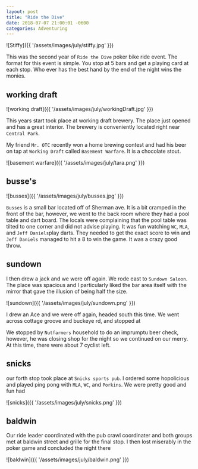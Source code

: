 ```yaml
---
layout: post
title: "Ride the Dive"
date: 2018-07-07 21:00:01 -0600
categories: Adventuring 
---
```


![Stiffy]({{ '/assets/images/july/stiffy.jpg' }})

This was the second year of `Ride the Dive` poker bike ride event. The format for this event is simple. You stop at 5 bars and get a playing card at each stop. Who ever has the best hand by the end of the night wins the monies. 


## working draft
![working draft]({{ '/assets/images/july/workingDraft.jpg' }})

This years start took place at working draft brewery. The place just opened and has a great interior. The brewery is conveniently located right near `Central Park`.  

My friend `Mr. OTC` recently won a home brewing contest and had his beer on tap at `Working Draft` called `Basement Warfare`. It is a chocolate stout. 

![basement warfare]({{ '/assets/images/july/tara.png' }})

## busse's
![busses]({{ '/assets/images/july/busses.jpg' }})

`Busses` is a small bar located off of Sherman ave. It is a bit cramped in the front of the bar, however, we went to the back room where they had a pool table and dart board. The locals were complaining that the pool table was tilted to one corner and did not advise playing. It was fun watching `WC`, `MLA`, and `Jeff Daniels`play darts. They needed to get the exact score to win and `Jeff Daniels`  managed to hit a 8 to win the game. It was a crazy good throw.

## sundown
I then drew a jack and we were off again. We rode east to `Sundown Saloon`. The place was spacious and I particularly liked the bar area itself with the mirror that gave the illusion of being half the size. 

![sundown]({{ '/assets/images/july/sundown.png' }})

I drew an Ace and we were off again, headed south this time. We went across cottage groove and buckeye rd, and stopped at 

We stopped by `Nutfarmers` household to do an imprumptu beer check, however, he was closing shop for the night so we continued on our merry. At this time, there were about 7 cyclist left. 

## snicks
our forth stop took place at `Snicks sports pub`. I ordered some hopolicious and played ping pong with `MLA`, `WC`, and `Porkins`. We were pretty good and fun had 

![snicks]({{ '/assets/images/july/snicks.png' }})

## baldwin
Our ride leader coordinated with the pub crawl coordinater and both groups met at baldwin street and grille for the final stop. I then lost miserably in the poker game and concluded the night there

![baldwin]({{ '/assets/images/july/baldwin.png' }})


